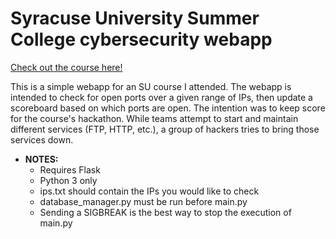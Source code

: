 # Syracuse University Summer College cybersecurity webapp

[Check out the course here!](http://summercollege.syr.edu/cybersecurity-hack-a-thon-challenge/)

This is a simple webapp for an SU course I attended.
The webapp is intended to check for open ports over a given range of IPs, then update a scoreboard based on which ports are open.
The intention was to keep score for the course's hackathon.
While teams attempt to start and maintain different services (FTP, HTTP, etc.), a group of hackers tries to bring those services down.

* **NOTES:**
	+ Requires Flask
    + Python 3 only
    + ips.txt should contain the IPs you would like to check
    + database_manager.py must be run before main.py
    + Sending a SIGBREAK is the best way to stop the execution of main.py
